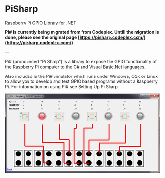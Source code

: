 # PiSharp
Raspberry Pi GPIO Library for .NET


**Pi# is currently being migrated from from Codeplex. Untill the migration is done, please see the original page [https://pisharp.codeplex.com/](https://pisharp.codeplex.com/)**

--

Pi# (pronounced “Pi Sharp”) is a library to expose the GPIO functionality of the Raspberry Pi computer to the C# and Visual Basic.Net languages.

Also included is the Pi# simulator which runs under Windows, OSX or Linux to allow you to develop and test GPIO based programs without a Raspberry Pi. For information on using Pi# see Setting Up Pi Sharp

![Simulator screenshot](PiSharpSimScreenshot.png?raw=true "Optional Title")
